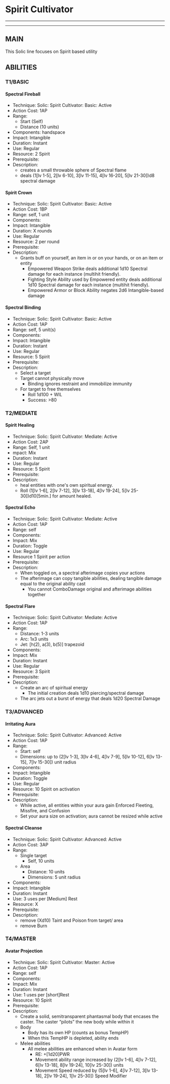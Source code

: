 # Spirit Cultivator
________________________________________
________________________________________

## MAIN
This Solic line focuses on Spirit based utility 

## ABILITIES

### T1/BASIC

#### Spectral Fireball
-	Technique: Solic: Spirit Cultivator: Basic: Active
-	Action Cost: 1AP
-	Range: 
	-	Start (Self)
	-	Distance (10 units)
-	Components:  handspace
-	Impact: Intangible
-	Duration:  Instant
-	Use: Regular
-	Resource:  2 Spirit
-	Prerequisite: 
-	Description: 
	-	creates a small throwable sphere of Spectral flame 
	-	deals (1\[lv 1-5], 2\[lv 6-10], 3\[lv 11-15], 4\[lv 16-20], 5\[lv 21-30])d8 spectral damage

#### Spirit Crown
-	Technique: Solic: Spirit Cultivator: Basic: Active
-	Action Cost: 1BP
-	Range: self, 1 unit
-	Components:  
-	Impact: Intangible
-	Duration:  X rounds
-	Use: Regular
-	Resource: 2 per round
-	Prerequisite: 
-	Description: 
	-	Grants buff on yourself, an item in or on your hands, or on an item or entity 
		-	Empowered Weapon Strike deals additional 1d10 Spectral damage for each instance (multihit friendly).
		-	Fighting Style Ability used by Empowered entity deals additional 1d10 Spectral damage for each instance (multihit friendly). 
		-	Empowered Armor or Block Ability negates 2d6 Intangible-based damage 

#### Spectral Binding
-	Technique: Solic: Spirit Cultivator: Basic: Active
-	Action Cost: 1AP
-	Range: self, 5 unit(s)
-	Components:  
-	Impact: Intangible
-	Duration:  Instant
-	Use: Regular
-	Resource:  5 Spirit
-	Prerequisite: 
-	Description: 
	-	Select a target
	-	Target cannot physically move
		-	Binding ignores restraint and immobilize immunity
	-	For target to free themselves 
		-	Roll 1d100 + WIL
		-	Success: >80

### T2/MEDIATE

#### Spirit Healing
-	Technique: Solic: Spirit Cultivator: Mediate: Active
-	Action Cost: 2AP
-	Range: Self, 1 unit
-	mpact: Mix
-	Duration:  Instant
-	Use: Regular
-	Resource:  5 Spirit
-	Prerequisite: 
-	Description: 
	-	heal entities with one's own spiritual energy. 
	-	Roll (1\[lv 1-6], 2\[lv 7-12], 3\[lv 13-18], 4\[lv 19-24], 5\[lv 25-30])d10\[5min.] for amount healed.

#### Spectral Echo
-	Technique: Solic: Spirit Cultivator: Mediate: Active
-	Action Cost: 1AP
-	Range: self
-	Components:  
-	Impact: Mix
-	Duration:  Toggle
-	Use: Regular
-	Resource 1 Spirit per action
-	Prerequisite: 
-	Description: 
	-	When toggled on, a spectral afterimage copies your actions
	-	The afterimage can copy tangible abilities, dealing tangible damage equal to the original ability cast
		-	You cannot ComboDamage original and afterimage abilities together

#### Spectral Flare
-	Technique: Solic: Spirit Cultivator: Mediate: Active
-	Action Cost: 1AP
-	Range: 
	-	Distance: 1-3 units
	-	Arc: 1x3 units
	-	Jet: \[h(2), a(3), b(5)] trapezoid 
-	Components:  
-	Impact: Mix
-	Duration:  Instant
-	Use: Regular
-	Resource:  3 Spirit
-	Prerequisite: 
-	Description: 
	-	Create an arc of spiritual energy 
		-	The initial creation deals 1d10 piercing/spectral damage
	-	The arc jets out a burst of energy that deals 1d20 Spectral Damage


### T3/ADVANCED

#### Irritating Aura
-	Technique: Solic: Spirit Cultivator: Advanced: Active
-	Action Cost: 1AP
-	Range: 
	-	Start: self
	-	Dimensions:  up to (2\[lv 1-3], 3\[lv 4-6], 4\[lv 7-9], 5\[lv 10-12], 6\[lv 13-15], 7\[lv 15-30]) unit radius
-	Components:  
-	Impact: Intangible
-	Duration:  Toggle 
-	Use: Regular
-	Resource:  10 Spirit on activation
-	Prerequisite: 
-	Description: 
	-	While active, all entities within your aura gain Enforced Fleeting, Missfire, and Confusion
	-	Set your aura size on activation; aura cannot be resized while active

#### Spectral Cleanse
-	Technique: Solic: Spirit Cultivator: Advanced: Active
-	Action Cost: 3AP
-	Range: 
	-	Single target
		-	Self, 10 units
	-	Area
		-	Distance: 10 units
		-	Dimensions: 5 unit radius
-	Components:  
-	Impact: Intangible
-	Duration:  Instant
-	Use: 3 uses per \[Medium] Rest
-	Resource:  X
-	Prerequisite: 
-	Description: 
	-	remove (Xd10) Taint and Poison from target/ area 
	-	remove Burn


### T4/MASTER

#### Avatar Projection
-	Technique: Solic: Spirit Cultivator: Master: Active
-	Action Cost: 1AP
-	Range: self
-	Components:  
-	Impact: Mix
-	Duration:  Instant
-	Use: 1 uses per \[short]Rest
-	Resource:  10 Spirit
-	Prerequisite: 
-	Description: 
	-	Create a solid, semitransparent phantasmal body that encases the caster. The caster “pilots” the new body while within it
	-	Body
		-	Body has its own HP (counts as bonus TempHP)
		-	When this TempHP is depleted, ability ends
	-	Melee abilities
		-	All melee abilities are enhanced when in Avatar form 
			-	RE: +\[1d20]PWR
			-	Movement ability range increased by (2\[lv 1-6], 4\[lv 7-12], 6\[lv 13-18], 8\[lv 19-24], 10\[lv 25-30]) units
			-	Movement Speed reduced by (5\[lv 1-6], 4\[lv 7-12], 3\[lv 13-18], 2\[lv 19-24], 1\[lv 25-30]) Speed Modifier

